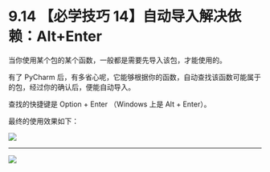# 9.14 【必学技巧 14】自动导入解决依赖：Alt+Enter



当你使用某个包的某个函数，一般都是需要先导入该包，才能使用的。

有了 PyCharm 后，有多省心呢，它能够根据你的函数，自动查找该函数可能属于的包，经过你的确认后，便能自动导入。

查找的快捷键是 Option + Enter （Windows 上是 Alt + Enter）。

最终的使用效果如下：

![](http://image.iswbm.com/autoimport.gif)



---

![](https://open.weixin.qq.com/qr/code?username=idealyard)